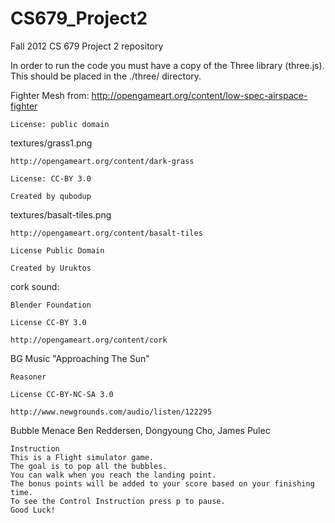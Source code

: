 CS679_Project2
==============

Fall 2012 CS 679 Project 2 repository

In order to run the code you must have a copy of the Three library (three.js).
This should be placed in the ./three/ directory.

Fighter Mesh from:
	http://opengameart.org/content/low-spec-airspace-fighter

	License: public domain
	
textures/grass1.png

	http://opengameart.org/content/dark-grass
	
	License: CC-BY 3.0
	
	Created by qubodup
	
textures/basalt-tiles.png

	http://opengameart.org/content/basalt-tiles
	
	License Public Domain
	
	Created by Uruktos

cork sound:	

	Blender Foundation
	
	License CC-BY 3.0

	http://opengameart.org/content/cork
	
BG Music "Approaching The Sun"

	Reasoner 
	
	License CC-BY-NC-SA	3.0
	
	http://www.newgrounds.com/audio/listen/122295
	
  Bubble Menace 
  Ben Reddersen, Dongyoung Cho, James Pulec 
    
	Instruction 
	This is a Flight simulator game.
	The goal is to pop all the bubbles.
	You can walk when you reach the landing point.
	The bonus points will be added to your score based on your finishing time.
	To see the Control Instruction press p to pause.
	Good Luck!
	